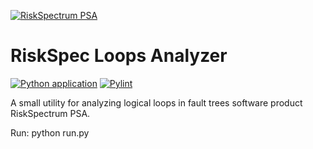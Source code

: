 [![RiskSpectrum PSA](http://www.riskspectrum.ru/assets/images/risk_spectrum_PSA.JPG)](http://www.riskspectrum.ru/programmnoe-obespechenie/riskspectrum-psa.html)

# RiskSpec Loops Analyzer
[![Python application](https://github.com/HexQuant/RiskSpec-Loops-Analyzer/actions/workflows/python-app.yml/badge.svg)](https://github.com/HexQuant/RiskSpec-Loops-Analyzer/actions/workflows/python-app.yml)
[![Pylint](https://github.com/HexQuant/RiskSpec-Loops-Analyzer/actions/workflows/pylint.yml/badge.svg)](https://github.com/HexQuant/RiskSpec-Loops-Analyzer/actions/workflows/pylint.yml)

A small utility for analyzing logical loops in fault trees software product RiskSpectrum PSA.

Run: python run.py
